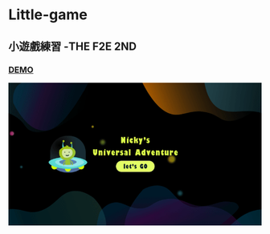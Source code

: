 # Little-game
## 小遊戲練習 -THE F2E 2ND
### [DEMO](https://mitenachian.github.io/Little-game/)

![image](https://github.com/mitenachian/Little-game/blob/master/littleGame.gif?raw=true)
